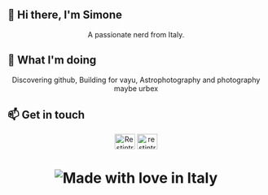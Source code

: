 ## 👋 Hi there, I'm Simone
 <p align="center">
  A passionate nerd from Italy.

## 🤔 What I'm doing
<p align="center">
  Discovering github, Building for vayu, Astrophotography and photography maybe urbex


## 📫 Get in touch
<p align="center">
<a href="https://t.me/Restintrip" target="blank"><img align="center" src="https://cdn.jsdelivr.net/npm/simple-icons@3.0.1/icons/telegram.svg" alt="Restintrip" height="30" width="40" /></a>
<a href="https://www.instagram.com/restintrip_/" target="blank"><img align="center" src="https://cdn.jsdelivr.net/npm/simple-icons@3.0.1/icons/instagram.svg" alt="restintrip_" height="30" width="40" /></a>
</p>

##
<h1 align="center">

![Made with love in Italy](https://madewithlove.now.sh/it?heart=true&template=for-the-badge)
</h1>

